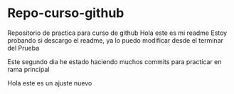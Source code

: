 # Repo-curso-github
Repositorio de practica para curso de github
Hola este es mi readme
Estoy probando si descargo el readme, ya lo puedo modificar desde el terminar del Prueba

<!-- 2 dia  -->

Este segundo dia he estado haciendo muchos commits para practicar en rama principal

Hola este es un ajuste nuevo